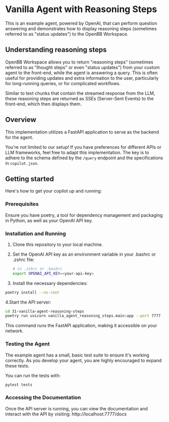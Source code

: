 # Vanilla Agent with Reasoning Steps

This is an example agent, powered by OpenAI, that can perform question answering
and demonstrates how to display reasoning steps (sometimes referred to as
"status updates") to the OpenBB Workspace.

## Understanding reasoning steps
OpenBB Workspace allows you to return "reasoning steps" (sometimes referred to
as "thought steps" or even "status updates") from your custom agent to the
front-end, while the agent is answering a query. This is often useful for
providing updates and extra information to the user, particularly for
long-running queries, or for complicated workflows.

Similar to text chunks that contain the streamed response from the LLM, these
reasoning steps are returned as SSEs (Server-Sent Events) to the front-end,
which then displays them.

## Overview

This implementation utilizes a FastAPI application to serve as the backend for
the agent. 

You're not limited to our setup! If you have preferences for different APIs or
LLM frameworks, feel free to adapt this implementation. The key is to adhere to
the schema defined by the `/query` endpoint and the specifications in
`copilot.json`.

## Getting started

Here's how to get your copilot up and running:

### Prerequisites

Ensure you have poetry, a tool for dependency management and packaging in
Python, as well as your OpenAI API key.

### Installation and Running

1. Clone this repository to your local machine.

2. Set the OpenAI API key as an environment variable in your .bashrc or .zshrc file:

    ``` sh
    # in .zshrc or .bashrc
    export OPENAI_API_KEY=<your-api-key>
    ```

3. Install the necessary dependencies:

``` sh
poetry install --no-root
```

4.Start the API server:

``` sh
cd 31-vanilla-agent-reasoning-steps
poetry run uvicorn vanilla_agent_reasoning_steps.main:app --port 7777 --reload
```

This command runs the FastAPI application, making it accessible on your network.

### Testing the Agent

The example agent has a small, basic test suite to ensure it's
working correctly. As you develop your agent, you are highly encouraged to
expand these tests.

You can run the tests with:

```sh
pytest tests
```

### Accessing the Documentation

Once the API server is running, you can view the documentation and interact with
the API by visiting: http://localhost:7777/docs
